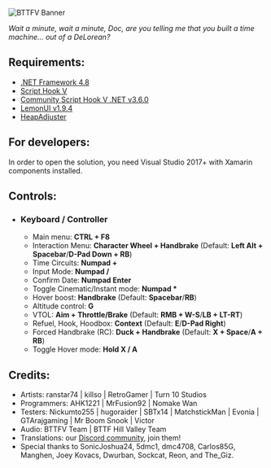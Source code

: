 ![BTTFV Banner](https://i.imgur.com/t4Qkym1.png)

*Wait a minute, wait a minute, Doc, are you telling me that you built a time machine... out of a DeLorean?*

## Requirements:
- [.NET Framework 4.8](https://dotnet.microsoft.com/en-us/download/dotnet-framework/thank-you/net48-web-installer)
- [Script Hook V](https://www.dev-c.com/gtav/scripthookv/)
- [Community Script Hook V .NET v3.6.0](https://github.com/crosire/scripthookvdotnet/releases)
- [LemonUI v1.9.4](https://github.com/justalemon/LemonUI)
- [HeapAdjuster](https://www.gta5-mods.com/tools/heapadjuster)

## For developers:
In order to open the solution, you need Visual Studio 2017+ with Xamarin components installed.

## Controls:
- ### Keyboard **/** Controller
  - Main menu: **CTRL + F8**
  - Interaction Menu: **Character Wheel + Handbrake** (Default: **Left Alt + Spacebar**/**D-Pad Down + RB**)
  - Time Circuits: **Numpad +**
  - Input Mode: **Numpad /**
  - Confirm Date: **Numpad Enter**
  - Toggle Cinematic/Instant mode: **Numpad \***
  - Hover boost: **Handbrake** (Default: **Spacebar**/**RB**)
  - Altitude control: **G**
  - VTOL: **Aim + Throttle/Brake** (Default: **RMB + W-S**/**LB + LT-RT**)
  - Refuel, Hook, Hoodbox: **Context** (Default: **E**/**D-Pad Right**)
  - Forced Handbrake (RC): **Duck + Handbrake** (Default: **X + Space**/**A + RB**)
  - Toggle Hover mode: **Hold X / A**

## Credits:
- Artists: ranstar74 | killso | RetroGamer | Turn 10 Studios
- Programmers: AHK1221 | MrFusion92 | Nomake Wan
- Testers: Nickumto255 | hugoraider | SBTx14 | MatchstickMan | Evonia | GTArajgaming | Mr Boom Snook | Victor
- Audio: BTTFV Team | BTTF Hill Valley Team
- Translations: our [Discord community](https://discord.gg/rCae5uRtU3), join them!
- Special thanks to SonicJoshua24, 5dmc1, dmc4708, Carlos85G, Manghen, Joey Kovacs, Dwurban, Sockcat, Reon, and The_Giz.
